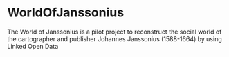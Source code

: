 # WorldOfJanssonius
The World of Janssonius is a pilot project to reconstruct the social world of the cartographer and publisher  Johannes Janssonius (1588-1664) by using Linked Open Data
